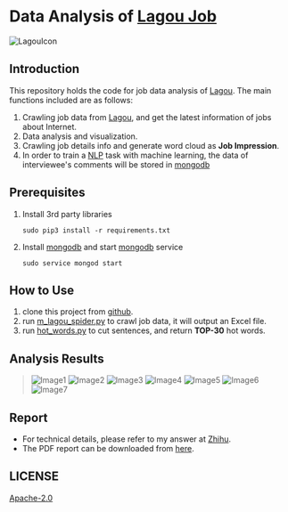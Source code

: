 # Data Analysis of [Lagou Job](http://www.lagou.com/)
![LagouIcon](http://pstatic.lagou.com/www/static/common/widgets/header_c/modules/img/logo_d0915a9.png)

## Introduction
This repository holds the code for job data analysis of [Lagou](http://www.lagou.com/). 
The main functions included are as follows: 

1. Crawling job data from [Lagou](www.lagou.com), and get the latest information of jobs about Internet.
2. Data analysis and visualization.
3. Crawling job details info and generate word cloud as __Job Impression__.
4. In order to train a [NLP](http://baike.baidu.com/item/nlp/25220#viewPageContent) task with machine learning, the data of interviewee's comments will be stored in [mongodb](https://docs.mongodb.com/) 

## Prerequisites
1. Install 3rd party libraries

       sudo pip3 install -r requirements.txt
2. Install [mongodb](https://docs.mongodb.com/) and start [mongodb](https://docs.mongodb.com/) service

       sudo service mongod start


## How to Use
1. clone this project from [github](https://github.com/lucasxlu/LagouJob.git).
2. run [m_lagou_spider.py](spider/m_lagou_spider.py) to crawl job data, it will output an Excel file.
3. run [hot_words.py](analysis/hot_words.py) to cut sentences, and return __TOP-30__ hot words.

## Analysis Results
> ![Image1](https://pic2.zhimg.com/a0c42bc6bd7c8743687ba50305c85821_b.jpg)
> ![Image2](https://pic3.zhimg.com/f89ca5a008f8ad84a1a2121888aa10c2_b.jpg)
> ![Image3](https://pic1.zhimg.com/85b930c6aff823a3b8ee73973d20f274_b.jpg)
> ![Image4](https://pic1.zhimg.com/v2-b5ef151109c8787a0a46efed111d3884_b.png)
> ![Image5](https://pic3.zhimg.com/v2-aae9b487a843b00298166b6335b061aa_b.png)
> ![Image6](https://pic3.zhimg.com/9c2e99674bcb59e0ff54ca0a3fbe4142_b.jpg)
> ![Image7](https://pic3.zhimg.com/6ea06ad7dd376f51e629635a69b09cba_b.jpg)

## Report
* For technical details, please refer to my answer at [Zhihu](https://www.zhihu.com/question/36132174/answer/94392659). 
* The PDF report can be downloaded from [here](https://lucasxlu.github.io/blog/projects/LagouJob.pdf).

## LICENSE
[Apache-2.0](./LICENSE)